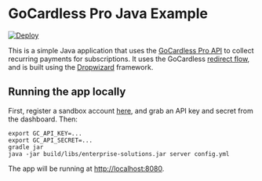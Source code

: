# GoCardless Pro Java Example

[![Deploy](https://www.herokucdn.com/deploy/button.png)](https://heroku.com/deploy)

This is a simple Java application that uses the [GoCardless Pro API](https://developer.gocardless.com/pro/) to collect recurring payments for subscriptions.  It uses the GoCardless [redirect flow](https://developer.gocardless.com/pro/#api-endpoints-redirect-flows), and is built using the [Dropwizard](http://www.dropwizard.io) framework.

## Running the app locally

First, register a sandbox account [here](https://manage-sandbox.gocardless.com/), and grab an API key and secret from the dashboard.  Then:

```
export GC_API_KEY=...
export GC_API_SECRET=...
gradle jar
java -jar build/libs/enterprise-solutions.jar server config.yml
```

The app will be running at [http://localhost:8080](http://localhost:8080).
